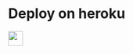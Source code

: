 
 
# Deploy on heroku


<a href="https://dashboard.heroku.com/new?template=https://github.com/devgaganin/ccggg/">
     <img height="30px" src="https://img.shields.io/badge/Deploy%20To%20Heroku-blueviolet?style=for-the-badge&logo=heroku">
  </a>
